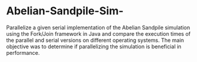 # Abelian-Sandpile-Sim-
Parallelize a given serial implementation of the Abelian Sandpile simulation using the Fork/Join framework in Java and compare the execution times of the parallel and serial versions on different operating systems. The main objective was to determine if parallelizing the simulation is beneficial in performance.  

